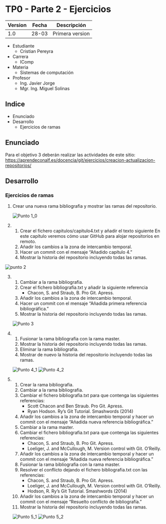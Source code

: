 # TP0 - Parte 2 - Ejercicios 

| Version  | Fecha   | Descripción     |
| -------- | ------- | --------------- |
| 1.0      | 28-03   | Primera version |

- Estudiante
  - Cristian Pereyra
- Carrera
  - IComp
- Materia
  - Sistemas de computación
- Profesor
  - Ing. Javier Jorge
  - Mgr. Ing. Miguel Solinas

## Indice
- Enunciado
- Desarrollo
  - Ejercicios de ramas

## Enunciado
Para el objetivo 3 deberán realizar las actividades de este sitio: https://aprendeconalf.es/docencia/git/ejercicios/creacion-actualizacion-repositorios/

## Desarrollo

### Ejercicios de ramas

1. Crear una nueva rama bibliografia y mostrar las ramas del repositorio.
 
   ![Punto 1_0](images/1_0.png)

2.  1. Crear el fichero capitulos/capitulo4.txt y añadir el texto siguiente
        En este capítulo veremos cómo usar GitHub para alojar repositorios en remoto.
    1. Añadir los cambios a la zona de intercambio temporal.
    2. Hacer un commit con el mensaje “Añadido capítulo 4.”
    3. Mostrar la historia del repositorio incluyendo todas las ramas.
   
   ![punto 2](images/2_0.png)

3.  1. Cambiar a la rama bibliografia.
    1. Crear el fichero bibliografia.txt y añadir la siguiente referencia
        - Chacon, S. and Straub, B. Pro Git. Apress.
    2. Añadir los cambios a la zona de intercambio temporal.
    3. Hacer un commit con el mensaje “Añadida primera referencia bibliográfica.”
    4. Mostrar la historia del repositorio incluyendo todas las ramas.
   
    ![Punto 3](images/3_1.png)

4.  1. Fusionar la rama bibliografia con la rama master.
    1. Mostrar la historia del repositorio incluyendo todas las ramas.
    2. Eliminar la rama bibliografia.
    3. Mostrar de nuevo la historia del repositorio incluyendo todas las ramas.
   
    ![Punto 4_1](images/4_1.png)
    ![Punto 4_2](images/4_2.png)

5.  1. Crear la rama bibliografia.
    1. Cambiar a la rama bibliografia.
    2. Cambiar el fichero bibliografia.txt para que contenga las siguientes referencias:
        - Scott Chacon and Ben Straub. Pro Git. Apress.
        - Ryan Hodson. Ry’s Git Tutorial. Smashwords (2014)
    3. Añadir los cambios a la zona de intercambio temporal y hacer un commit con el mensaje “Añadida nueva referencia bibliográfica.”
    4. Cambiar a la rama master.
    5. Cambiar el fichero bibliografia.txt para que contenga las siguientes referencias:
        - Chacon, S. and Straub, B. Pro Git. Apress.
        - Loeliger, J. and McCullough, M. Version control with Git. O’Reilly.
    6. Añadir los cambios a la zona de intercambio temporal y hacer un commit con el mensaje “Añadida nueva referencia bibliográfica.” 
    7. Fusionar la rama bibliografia con la rama master.
    8. Resolver el conflicto dejando el fichero bibliografia.txt con las referencias:
        - Chacon, S. and Straub, B. Pro Git. Apress.
        - Loeliger, J. and McCullough, M. Version control with Git. O’Reilly.
        - Hodson, R. Ry’s Git Tutorial. Smashwords (2014)
    9.  Añadir los cambios a la zona de intercambio temporal y hacer un commit con el mensaje “Resuelto conflicto de bibliografía.”
    10. Mostrar la historia del repositorio incluyendo todas las ramas.
   
    ![Punto 5_1](images/4_1.png)
    ![Punto 5_2](images/4_2.png)